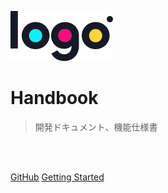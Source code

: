 ![logo](img/logo.svg)

# <b>Handbook</b>

> 開発ドキュメント、機能仕様書
<br/>
<br/>

[GitHub](https://github.com/ytanaka44/todoapp-handbook)
[Getting Started](#todoapp-handbook)
